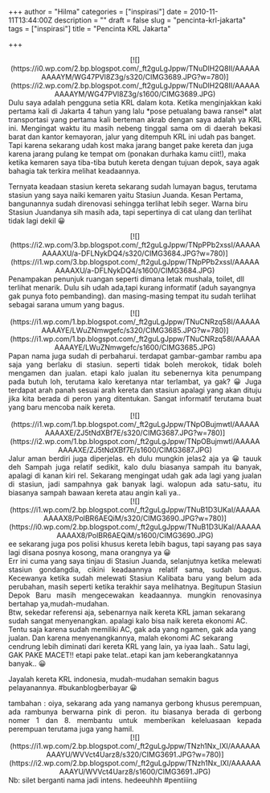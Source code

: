+++
author = "Hilma"
categories = ["inspirasi"]
date = 2010-11-11T13:44:00Z
description = ""
draft = false
slug = "pencinta-krl-jakarta"
tags = ["inspirasi"]
title = "Pencinta KRL Jakarta"

+++

<div style="text-align: center;">[![](https://i0.wp.com/2.bp.blogspot.com/_ft2guLgJppw/TNuDlH2Q8II/AAAAAAAAAYM/WG47PVl8Z3g/s320/CIMG3689.JPG?w=780)](https://i2.wp.com/2.bp.blogspot.com/_ft2guLgJppw/TNuDlH2Q8II/AAAAAAAAAYM/WG47PVl8Z3g/s1600/CIMG3689.JPG)</div><div style="text-align: justify;"><div style="text-align: justify;">Dulu saya adalah pengguna setia KRL dalam kota. Ketika menginjakkan kaki pertama kali di Jakarta 4 tahun yang lalu *pose petualang bawa ransel* alat transportasi yang pertama kali berteman akrab dengan saya adalah ya KRL ini. Mengingat waktu itu masih nebeng tinggal sama om di daerah bekasi barat dan kantor kemayoran, jalur yang ditempuh KRL ini udah pas banget.</div></div>Tapi karena sekarang udah kost maka jarang banget pake kereta dan juga karena jarang pulang ke tempat om (ponakan durhaka kamu ciit!), maka ketika kemaren saya tiba-tiba butuh kereta dengan tujuan depok, saya agak bahagia tak terkira melihat keadaannya.

Ternyata keadaan stasiun kereta sekarang sudah lumayan bagus, terutama stasiun yang saya naiki kemaren yaitu Stasiun Juanda. Kesan Pertama, bangunannya sudah direnovasi sehingga terlihat lebih seger. Warna biru Stasiun Juandanya sih masih ada, tapi sepertinya di cat ulang dan terlihat tidak lagi dekil 😀

<div style="text-align: center;">[![](https://i2.wp.com/3.bp.blogspot.com/_ft2guLgJppw/TNpPPb2xssI/AAAAAAAAAXU/a-DFLNykDQ4/s320/CIMG3684.JPG?w=780)](https://i1.wp.com/3.bp.blogspot.com/_ft2guLgJppw/TNpPPb2xssI/AAAAAAAAAXU/a-DFLNykDQ4/s1600/CIMG3684.JPG)</div><div style="text-align: center;"><div style="text-align: left;">Penampakan penunjuk ruangan seperti dimana letak mushala, toilet, dll terlihat menarik. Dulu sih udah ada,tapi kurang informatif (aduh sayangnya gak punya foto pembanding). dan masing-masing tempat itu sudah terlihat sebagai sarana umum yang bagus.</div>[![](https://i1.wp.com/1.bp.blogspot.com/_ft2guLgJppw/TNuCNRzq58I/AAAAAAAAAYE/LWuZNmwgefc/s320/CIMG3685.JPG?w=780)](https://i1.wp.com/1.bp.blogspot.com/_ft2guLgJppw/TNuCNRzq58I/AAAAAAAAAYE/LWuZNmwgefc/s1600/CIMG3685.JPG)

</div><div style="text-align: justify;"></div><div style="text-align: justify;">Papan nama juga sudah di perbaharui. terdapat gambar-gambar rambu apa saja yang berlaku di stasiun. seperti tidak boleh merokok, tidak boleh mengamen dan jualan. etapi kalo jualan itu sebenernya kita penumpang pada butuh loh, terutama kalo keretanya ntar terlambat, ya gak? 😀  
 Juga terdapat arah panah sesuai arah kereta dan stasiun apalagi yang akan dituju jika kita berada di peron yang ditentukan. Sangat informatif terutama buat yang baru mencoba naik kereta.</div><div style="text-align: center;">[![](https://i1.wp.com/1.bp.blogspot.com/_ft2guLgJppw/TNpOBujmwtI/AAAAAAAAAXE/ZJ5tNdXBf7E/s320/CIMG3687.JPG?w=780)](https://i2.wp.com/1.bp.blogspot.com/_ft2guLgJppw/TNpOBujmwtI/AAAAAAAAAXE/ZJ5tNdXBf7E/s1600/CIMG3687.JPG)</div><div style="text-align: justify;">Jalur aman berdiri juga diperjelas. eh dulu mungkin jelas2 aja ya 😀 tauuk deh  
 Sampah juga relatif sedikit, kalo dulu biasanya sampah itu banyak, apalagi di kanan kiri rel. Sekarang mengingat udah gak ada lagi yang jualan di stasiun, jadi sampahnya gak banyak lagi. walopun ada satu-satu, itu biasanya sampah bawaan kereta atau angin kali ya..</div><div style="text-align: center;">[![](https://i1.wp.com/2.bp.blogspot.com/_ft2guLgJppw/TNuB1D3UKaI/AAAAAAAAAX8/PolBR6AEQiM/s320/CIMG3690.JPG?w=780)](https://i0.wp.com/2.bp.blogspot.com/_ft2guLgJppw/TNuB1D3UKaI/AAAAAAAAAX8/PolBR6AEQiM/s1600/CIMG3690.JPG)</div><div style="text-align: justify;">ee sekarang juga pos polisi khusus kereta lebih bagus, tapi sayang pas saya lagi disana posnya kosong, mana orangnya ya 😀</div><div style="text-align: justify;">Err ini cuma yang saya tinjau di Stasiun Juanda, selanjutnya ketika melewati stasiun gondangdia, cikini keadaannya relatif sama, sudah bagus. Kecewanya ketika sudah melewati Stasiun Kalibata baru yang belum ada perubahan, masih seperti ketika terakhir saya melihatnya. Begitupun Stasiun Depok Baru masih mengecewakan keadaannya. mungkin renovasinya bertahap ya,mudah-mudahan.</div>Btw, sekedar referensi aja, sebenarnya naik kereta KRL jaman sekarang sudah sangat menyenangkan. apalagi kalo bisa naik kereta ekonomi AC. Tentu saja karena sudah memiliki AC, gak ada yang ngamen, gak ada yang jualan. Dan karena menyenangkannya, malah ekonomi AC sekarang cendrung lebih diminati dari kereta KRL yang lain, ya iyaa laah.. Satu lagi, GAK PAKE MACET!! etapi pake telat..etapi kan jam keberangkatannya banyak.. 😀

Jayalah kereta KRL indonesia, mudah-mudahan semakin bagus pelayanannya. #bukanblogberbayar 😀

<div style="text-align: justify;">tambahan :  
 oiya, sekarang ada yang namanya gerbong khusus perempuan, ada rambunya berwarna pink di peron. itu biasanya berada di gerbong nomer 1 dan 8. membantu untuk memberikan keleluasaan kepada perempuan terutama juga yang hamil.</div><div style="text-align: center;">[![](https://i1.wp.com/2.bp.blogspot.com/_ft2guLgJppw/TNzh1Nx_lXI/AAAAAAAAAYU/WVVct4Uarz8/s320/CIMG3691.JPG?w=780)](https://i2.wp.com/2.bp.blogspot.com/_ft2guLgJppw/TNzh1Nx_lXI/AAAAAAAAAYU/WVVct4Uarz8/s1600/CIMG3691.JPG)</div>Nb: silet berganti nama jadi intens. hedeeuhhh #pentiiing

<div class="fullpost" style="text-align: justify;"></div>

